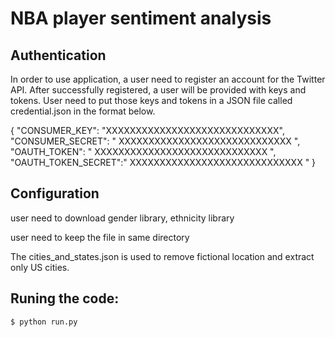 # NBA player sentiment analysis

## Authentication

In order to use application, a user need to register an account for the Twitter API. 
After successfully registered, a user will be provided with keys and tokens. 
User need to put those keys and tokens in a JSON file called credential.json in the format below.
 
{
    "CONSUMER_KEY": "XXXXXXXXXXXXXXXXXXXXXXXXXXXXX",
    "CONSUMER_SECRET": " XXXXXXXXXXXXXXXXXXXXXXXXXXXXX ",
    "OAUTH_TOKEN": " XXXXXXXXXXXXXXXXXXXXXXXXXXXXX ",
    "OAUTH_TOKEN_SECRET":" XXXXXXXXXXXXXXXXXXXXXXXXXXXXX "
}

## Configuration

user need to download gender library, ethnicity library

user need to keep the file in same directory

The cities_and_states.json is used to remove fictional location and extract only US cities.


## Runing the code:

	$ python run.py
	



